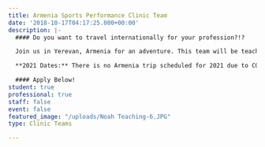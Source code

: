 ```yaml
---
title: Armenia Sports Performance Clinic Team
date: '2018-10-17T04:17:25.000+00:00'
description: |-
  #### Do you want to travel internationally for your profession?!?

  Join us in Yerevan, Armenia for an adventure. This team will be teaching at the National Kinesiology University and co-hosting a conference with the Armenian National Sports Medicine Federation and Armenian Olympic Committee. A variety of sports medicine, strength & conditioning, exercise science professionals and students are needed to fill out this team. Help connect with professionals and students, while communicating Christ’s love with others!

  **2021 Dates:** There is no Armenia trip scheduled for 2021 due to COVID-19. Check back with us to see when we are going there in 2022!

  #### Apply Below!
student: true
professional: true
staff: false
event: false
featured_image: "/uploads/Noah Teaching-6.JPG"
type: Clinic Teams

---
```

